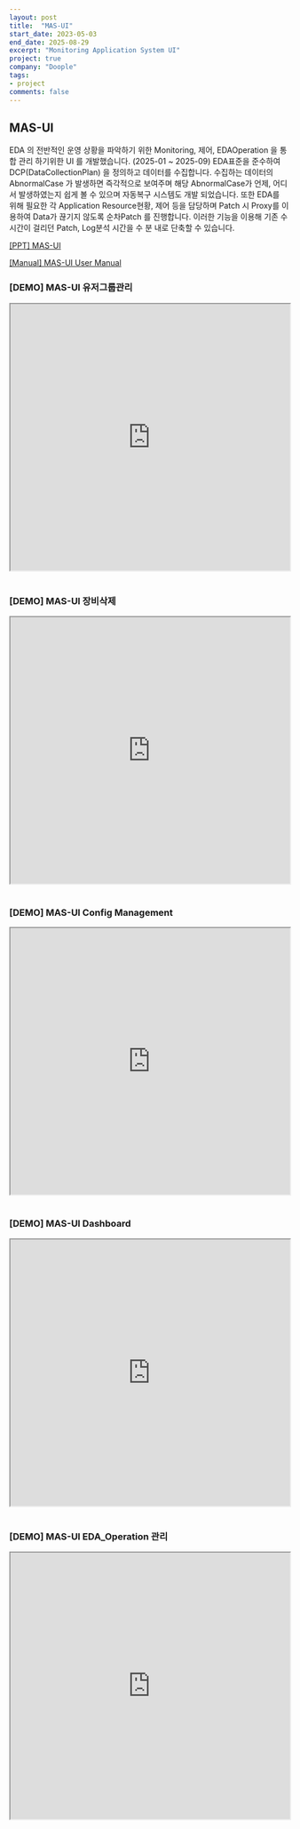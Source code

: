 ```yaml
---
layout: post
title:  "MAS-UI"
start_date: 2023-05-03
end_date: 2025-08-29
excerpt: "Monitoring Application System UI"
project: true
company: "Doople"
tags:
- project
comments: false
---
```


## MAS-UI

EDA 의 전반적인 운영 상황을 파악하기 위한 Monitoring, 제어, EDAOperation 을 통합 관리 하기위한 UI 를 개발했습니다. (2025-01 ~ 2025-09) EDA표준을 준수하여 DCP(DataCollectionPlan) 을 정의하고 데이터를 수집합니다. 수집하는 데이터의 AbnormalCase 가 발생하면 즉각적으로 보여주며 해당 AbnormalCase가 언제, 어디서 발생하였는지 쉽게 볼 수 있으며 자동복구 시스템도 개발 되었습니다. 또한 EDA를 위해 필요한 각 Application Resource현황, 제어 등을 담당하며 Patch 시 Proxy를 이용하여 Data가 끊기지 않도록 순차Patch 를 진행합니다.
이러한 기능을 이용해 기존 수 시간이 걸리던 Patch, Log분석 시간을 수 분 내로 단축할 수 있습니다.

<!-- ![MAS-UI Dashboard](/assets/img/dashboard.png)

![MAS-UI Application Information](/assets/img/ApplicationInformation.png)

EDA(반도체 장비 표준 통신) 을 이용한 데이터 전송 과정에서 의 데이터 흐름을 파악, User그룹관리, Instance Config 관리, Abnormal History 관리, HA Proxy 관리, Rest API 를 이용한 통합 모니터링 UI 시스템 개발

기존에 Abnormal Case 파악 하려면 하나하나 각 Consumer의 서버 접속 후 Log 비교 하며 찾아야 하던 일 사라지고 한눈에 볼수 있게 됨.

기존에 없던 EDA 현황 파악 가능, Newdata 전송상태 파악 가능, Abnormal Case 현황 파악 가능, Application, Server 의 Resource 현황 파악 가능, SessionRecovery 기능 개발, -->

[[PPT] MAS-UI](/assets/pdf/MAS-UI.pdf)


[[Manual] MAS-UI User Manual](/assets/pdf/Infini-A%20MAS%20UI%20User%20Manual.pdf)

<div style="margin-bottom:40px;">
  <h3>[DEMO] MAS-UI 유저그룹관리</h3>
  <iframe 
    src="https://drive.google.com/file/d/12k7vGIQmgyQ3JH2A6F5SWy9CAhblmj7O/preview" 
    width="100%" 
    height="480" 
    allow="autoplay">
  </iframe>
</div>

<div style="margin-bottom:40px;">
  <h3>[DEMO] MAS-UI 장비삭제</h3>
  <iframe 
    src="https://drive.google.com/file/d/18KuHebHv0QSS-LsrzwoNNUaDH1TQ90ON/preview" 
    width="100%" 
    height="480" 
    allow="autoplay">
  </iframe>
</div>

<div style="margin-bottom:40px;">
  <h3>[DEMO] MAS-UI Config Management</h3>
  <iframe 
    src="https://drive.google.com/file/d/1H_BXZnDaA_ChSk9ef0nuVxX9XqoLPc9c/preview" 
    width="100%" 
    height="480" 
    allow="autoplay">
  </iframe>
</div>

<div style="margin-bottom:40px;">
  <h3>[DEMO] MAS-UI Dashboard</h3>
  <iframe 
    src="https://drive.google.com/file/d/1esdwtXtaRn0z-JLUJuof9P_soPZQdMgQ/preview" 
    width="100%" 
    height="480" 
    allow="autoplay">
  </iframe>
</div>

<div style="margin-bottom:40px;">
  <h3>[DEMO] MAS-UI EDA_Operation 관리</h3>
  <iframe 
    src="https://drive.google.com/file/d/1GyzCFzy51_M-V5EwJYFf_AnCZMeWii50/preview" 
    width="100%" 
    height="480" 
    allow="autoplay">
  </iframe>
</div>

<!-- [[DEMO] MAS-UI 장비삭제](/assets/video/MAS-UI장비삭제.mp4)

[[DEMO] MAS-UI Config Management](/assets/video/MAS-UIConfig_Management.mp4)

[[DEMO] MAS-UI Dashboard](/assets/video/MAS-UIDashboard.mp4)

[[DEMO] MAS-UI EDA_Operation](/assets/video/MAS-UIEDA_Operation.mp4) -->